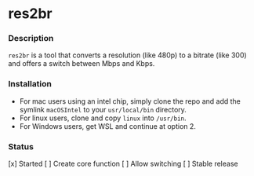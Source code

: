 # res2br

### Description

`res2br` is a tool that converts a resolution (like 480p) to a bitrate (like 300) and offers a switch between Mbps and Kbps.

### Installation

- For mac users using an intel chip, simply clone the repo and add the symlink `macOSIntel` to your `usr/local/bin` directory. 
- For linux users, clone and copy `linux` into `/usr/bin`. 
- For Windows users, get WSL and continue at option 2.

### Status

[x] Started
[ ]  Create core function
[ ]  Allow switching
[ ]  Stable release